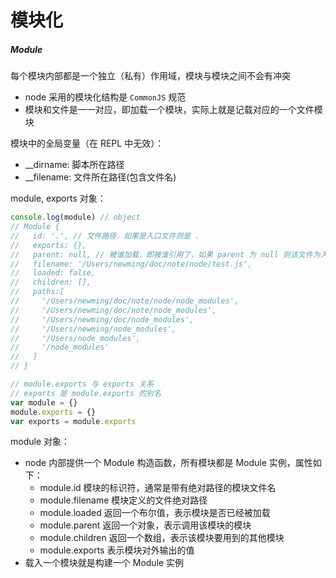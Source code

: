 # 模块化

##### Module
每个模块内部都是一个独立（私有）作用域，模块与模块之间不会有冲突

-  node 采用的模块化结构是 `CommonJS` 规范
- 模块和文件是一一对应，即加载一个模块，实际上就是记载对应的一个文件模块

模块中的全局变量（在 REPL 中无效）：
- __dirname: 脚本所在路径
- __filename: 文件所在路径(包含文件名)

module, exports 对象：

```js
console.log(module) // object
// Module {
//   id: '.', // 文件路径，如果是入口文件则是 .
//   exports: {},
//   parent: null, // 被谁加载，即被谁引用了，如果 parent 为 null 则该文件为入口文件
//   filename: '/Users/newming/doc/note/node/test.js',
//   loaded: false,
//   children: [],
//   paths:[
//     '/Users/newming/doc/note/node/node_modules',
//     '/Users/newming/doc/note/node_modules',
//     '/Users/newming/doc/node_modules',
//     '/Users/newming/node_modules',
//     '/Users/node_modules',
//     '/node_modules'
//   ]
// }

// module.exports 与 exports 关系
// exports 是 module.exports 的别名
var module = {}
module.exports = {}
var exports = module.exports
```

module 对象：
- node 内部提供一个 Module 构造函数，所有模块都是 Module 实例，属性如下：
  - module.id 模块的标识符，通常是带有绝对路径的模块文件名
  - module.filename 模块定义的文件绝对路径
  - module.loaded 返回一个布尔值，表示模块是否已经被加载
  - module.parent 返回一个对象，表示调用该模块的模块
  - module.children 返回一个数组，表示该模块要用到的其他模块
  - module.exports 表示模块对外输出的值
- 载入一个模块就是构建一个 Module 实例
